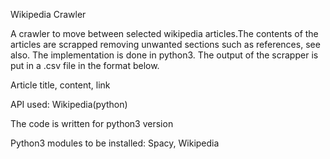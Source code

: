 Wikipedia Crawler

A crawler to move between selected wikipedia articles.The contents of the articles are scrapped removing unwanted sections such as references, see also. The implementation is done in python3. The output of the scrapper is put in a .csv file in the format below.

Article title, content, link

API used: Wikipedia(python)

The code is written for python3 version

Python3 modules to be installed:
Spacy,
Wikipedia
